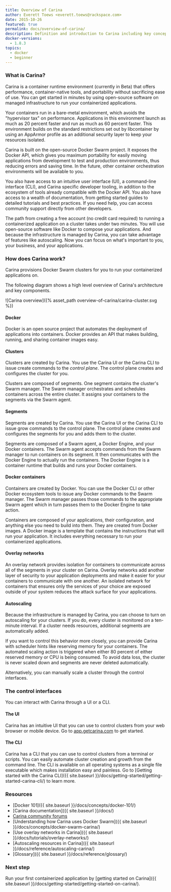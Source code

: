 ```yaml
---
title: Overview of Carina
author: Everett Toews <everett.toews@rackspace.com>
date: 2015-10-26
featured: true
permalink: docs/overview-of-carina/
description: Definition and introduction to Carina including key concepts and next steps for implementation.
docker-versions:
  - 1.8.3
topics:
  - docker
  - beginner
---
```


### What is Carina?

Carina is a container runtime environment (currently in Beta) that offers performance, container-native tools, and portability without sacrificing ease of use. You can get started in minutes by using open-source software on managed infrastructure to run your containerized applications.

Your containers run in a bare-metal environment, which avoids the "hypervisor tax" on performance. Applications in this environment launch as much as 20 percent faster and run as much as 60 percent faster. This environment builds on the standard restrictions set out by libcontainer by using an AppArmor profile as an additional security layer to keep your resources isolated.

Carina is built on the open-source Docker Swarm project.  It exposes the Docker API, which gives you maximum portability for easily moving applications from development to test and production environments, thus reducing errors and saving time. In the future, other container orchestration environments will be available to you.

You also have access to an intuitive user interface (UI), a command-line interface (CLI), and Carina specific developer tooling, in addition to the ecosystem of tools already compatible with the Docker API. You also have access to a wealth of documentation, from getting started guides to detailed tutorials and best practices. If you need help, you can access community support directly from other developers.

The path from creating a free account (no credit card required) to running a containerized application on a cluster takes under two minutes. You will use open-source software like Docker to compose your applications. And because the infrastructure is managed by Carina, you can take advantage of features like autoscaling. Now you can focus on what's important to you, your business, and your applications.

### How does Carina work?

Carina provisions Docker Swarm clusters for you to run your containerized applications on.

The following diagram shows a high level overview of Carina's architecture and key components.

![Carina overview]({% asset_path overview-of-carina/carina-cluster.svg %})

#### Docker

Docker is an open source project that automates the deployment of applications into containers. Docker provides an API that makes building, running, and sharing container images easy.

#### Clusters

Clusters are created by Carina. You use the Carina UI or the Carina CLI to issue create commands to the _control plane_. The control plane creates and configures the cluster for you.

Clusters are composed of segments. One segment contains the cluster's Swarm manager. The Swarm manager orchestrates and schedules containers across the entire cluster. It assigns your containers to the segments via the Swarm agent.

#### Segments

Segments are created by Carina. You use the Carina UI or the Carina CLI to issue grow commands to the control plane. The control plane creates and configures the segments for you and adds them to the cluster.

Segments are composed of a Swarm agent, a Docker Engine, and your Docker containers. The Swarm agent accepts commands from the Swarm manager to run containers on its segment. It then communicates with the Docker Engine to actually run the containers. The Docker Engine is a container runtime that builds and runs your Docker containers.

#### Docker containers

Containers are created by Docker. You can use the Docker CLI or other Docker ecosystem tools to issue any Docker commands to the Swarm manager. The Swarm manager passes those commands to the appropriate Swarm agent which in turn passes them to the Docker Engine to take action.

Containers are composed of your applications, their configuration, and anything else you need to build into them. They are created from Docker images. A Docker image is a template that contains the instructions that will run your application. It includes everything necessary to run your containerized applications.

#### Overlay networks

An overlay network provides isolation for containers to communicate across all of the segments in your cluster on Carina. Overlay networks add another layer of security to your application deployments and make it easier for your containers to communicate with one another. An isolated network for containers that ensures only the services of your choice are exposed outside of your system reduces the attack surface for your applications.

#### Autoscaling

Because the infrastructure is managed by Carina, you can choose to turn on autoscaling for your clusters. If you do, every cluster is monitored on a ten-minute interval. If a cluster needs resources, additional segments are automatically added.

If you want to control this behavior more closely, you can provide Carina with scheduler hints like reserving memory for your containers. The automated scaling action is triggered when either 80 percent of either reserved memory or CPU is being consumed. To avoid data loss, the cluster is never scaled down and segments are never deleted automatically.

Alternatively, you can manually scale a cluster through the control interfaces.

### The control interfaces

You can interact with Carina through a UI or a CLI.

#### The UI

Carina has an intuitive UI that you can use to control clusters from your web browser or mobile device. Go to [app.getcarina.com](https://app.getcarina.com) to get started.

#### The CLI

Carina has a CLI that you can use to control clusters from a terminal or scripts. You can easily automate cluster creation and growth from the command line. The CLI is available on all operating systems as a single file executable which makes installation easy and painless. Go to [Getting started with the Carina CLI]({{ site.baseurl }}/docs/getting-started/getting-started-carina-cli/) to learn more.

### Resources

* [Docker 101]({{ site.baseurl }}/docs/concepts/docker-101/)
* [Carina documentation]({{ site.baseurl }}/docs/)
* [Carina community forums](https://community.getcarina.com)
* [Understanding how Carina uses Docker Swarm]({{ site.baseurl }}/docs/concepts/docker-swarm-carina/)
* [Use overlay networks in Carina]({{ site.baseurl }}/docs/tutorials/overlay-networks/)
* [Autoscaling resources in Carina]({{ site.baseurl }}/docs/reference/autoscaling-carina/)
* [Glossary]({{ site.baseurl }}/docs/reference/glossary/)

### Next step

Run your first containerized application by [getting started on Carina]({{ site.baseurl }}/docs/getting-started/getting-started-on-carina/).
